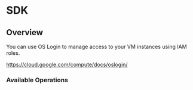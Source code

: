 # SDK

## Overview

You can use OS Login to manage access to your VM instances using IAM roles.

<https://cloud.google.com/compute/docs/oslogin/>
### Available Operations

